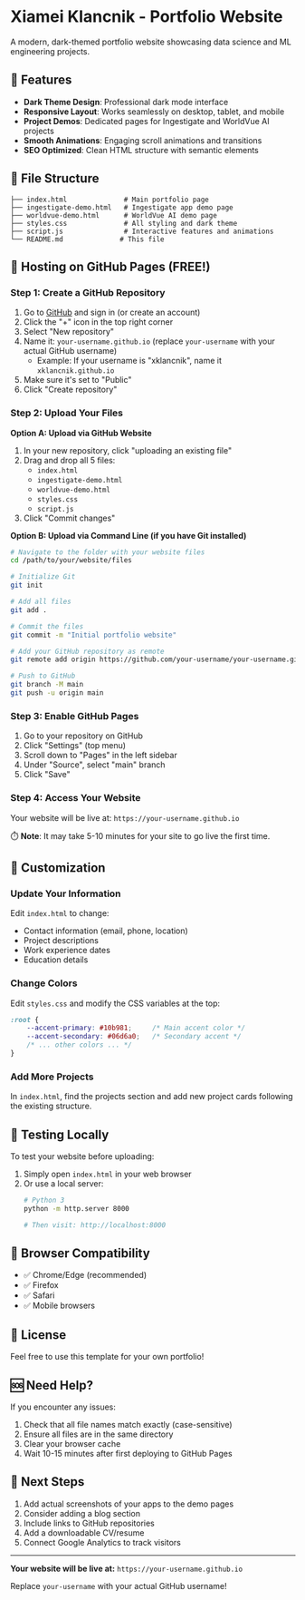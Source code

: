 # Xiamei Klancnik - Portfolio Website

A modern, dark-themed portfolio website showcasing data science and ML engineering projects.

## 🌟 Features

- **Dark Theme Design**: Professional dark mode interface
- **Responsive Layout**: Works seamlessly on desktop, tablet, and mobile
- **Project Demos**: Dedicated pages for Ingestigate and WorldVue AI projects
- **Smooth Animations**: Engaging scroll animations and transitions
- **SEO Optimized**: Clean HTML structure with semantic elements

## 📁 File Structure

```
├── index.html              # Main portfolio page
├── ingestigate-demo.html   # Ingestigate app demo page
├── worldvue-demo.html      # WorldVue AI demo page
├── styles.css              # All styling and dark theme
├── script.js               # Interactive features and animations
└── README.md              # This file
```

## 🚀 Hosting on GitHub Pages (FREE!)

### Step 1: Create a GitHub Repository

1. Go to [GitHub](https://github.com) and sign in (or create an account)
2. Click the "+" icon in the top right corner
3. Select "New repository"
4. Name it: `your-username.github.io` (replace `your-username` with your actual GitHub username)
   - Example: If your username is "xklancnik", name it `xklancnik.github.io`
5. Make sure it's set to "Public"
6. Click "Create repository"

### Step 2: Upload Your Files

**Option A: Upload via GitHub Website**
1. In your new repository, click "uploading an existing file"
2. Drag and drop all 5 files:
   - `index.html`
   - `ingestigate-demo.html`
   - `worldvue-demo.html`
   - `styles.css`
   - `script.js`
3. Click "Commit changes"

**Option B: Upload via Command Line (if you have Git installed)**
```bash
# Navigate to the folder with your website files
cd /path/to/your/website/files

# Initialize Git
git init

# Add all files
git add .

# Commit the files
git commit -m "Initial portfolio website"

# Add your GitHub repository as remote
git remote add origin https://github.com/your-username/your-username.github.io.git

# Push to GitHub
git branch -M main
git push -u origin main
```

### Step 3: Enable GitHub Pages

1. Go to your repository on GitHub
2. Click "Settings" (top menu)
3. Scroll down to "Pages" in the left sidebar
4. Under "Source", select "main" branch
5. Click "Save"

### Step 4: Access Your Website

Your website will be live at: `https://your-username.github.io`

⏱️ **Note**: It may take 5-10 minutes for your site to go live the first time.

## 🎨 Customization

### Update Your Information

Edit `index.html` to change:
- Contact information (email, phone, location)
- Project descriptions
- Work experience dates
- Education details

### Change Colors

Edit `styles.css` and modify the CSS variables at the top:

```css
:root {
    --accent-primary: #10b981;     /* Main accent color */
    --accent-secondary: #06d6a0;   /* Secondary accent */
    /* ... other colors ... */
}
```

### Add More Projects

In `index.html`, find the projects section and add new project cards following the existing structure.

## 📱 Testing Locally

To test your website before uploading:

1. Simply open `index.html` in your web browser
2. Or use a local server:
   ```bash
   # Python 3
   python -m http.server 8000
   
   # Then visit: http://localhost:8000
   ```

## 🔧 Browser Compatibility

- ✅ Chrome/Edge (recommended)
- ✅ Firefox
- ✅ Safari
- ✅ Mobile browsers

## 📄 License

Feel free to use this template for your own portfolio!

## 🆘 Need Help?

If you encounter any issues:
1. Check that all file names match exactly (case-sensitive)
2. Ensure all files are in the same directory
3. Clear your browser cache
4. Wait 10-15 minutes after first deploying to GitHub Pages

## 🎯 Next Steps

1. Add actual screenshots of your apps to the demo pages
2. Consider adding a blog section
3. Include links to GitHub repositories
4. Add a downloadable CV/resume
5. Connect Google Analytics to track visitors

---

**Your website will be live at:** `https://your-username.github.io`

Replace `your-username` with your actual GitHub username!
